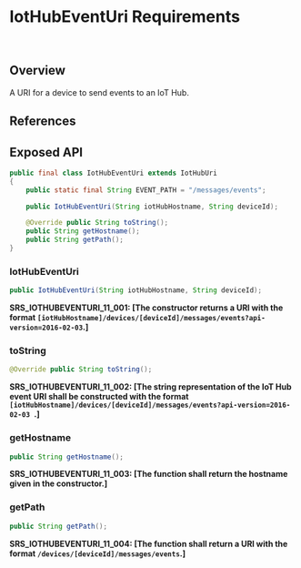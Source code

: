 # IotHubEventUri Requirements
 
## Overview

A URI for a device to send events to an IoT Hub.

## References

## Exposed API

```java
public final class IotHubEventUri extends IotHubUri
{
    public static final String EVENT_PATH = "/messages/events";

    public IotHubEventUri(String iotHubHostname, String deviceId);

    @Override public String toString();
    public String getHostname();
    public String getPath();
}
```


### IotHubEventUri

```java
public IotHubEventUri(String iotHubHostname, String deviceId);
```

**SRS_IOTHUBEVENTURI_11_001: [**The constructor returns a URI with the format `[iotHubHostname]/devices/[deviceId]/messages/events?api-version=2016-02-03`.**]**


### toString

```java
@Override public String toString();
```

**SRS_IOTHUBEVENTURI_11_002: [**The string representation of the IoT Hub event URI shall be constructed with the format `[iotHubHostname]/devices/[deviceId]/messages/events?api-version=2016-02-03 `.**]**


### getHostname

```java
public String getHostname();
```

**SRS_IOTHUBEVENTURI_11_003: [**The function shall return the hostname given in the constructor.**]**


### getPath

```java
public String getPath();
```

**SRS_IOTHUBEVENTURI_11_004: [**The function shall return a URI with the format `/devices/[deviceId]/messages/events`.**]**